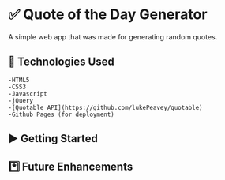 # ✅ Quote of the Day Generator
A simple web app that was made for generating random quotes.  

## 🔌 Technologies Used
    -HTML5
    -CSS3
    -Javascript
    -jQuery
    -[Quotable API](https://github.com/lukePeavey/quotable)
    -Github Pages (for deployment)

## ▶️ Getting Started


## *️⃣ Future Enhancements
